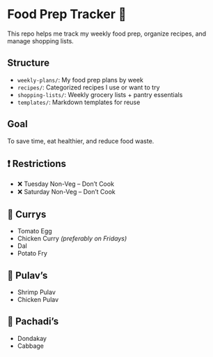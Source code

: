 # Food Prep Tracker 🥗

This repo helps me track my weekly food prep, organize recipes, and manage shopping lists.

## Structure
- `weekly-plans/`: My food prep plans by week
- `recipes/`: Categorized recipes I use or want to try
- `shopping-lists/`: Weekly grocery lists + pantry essentials
- `templates/`: Markdown templates for reuse

## Goal
To save time, eat healthier, and reduce food waste.

## ❗ Restrictions
- ❌ Tuesday Non-Veg – Don’t Cook
- ❌ Saturday Non-Veg – Don’t Cook

## 🍛 Currys
- Tomato Egg  
- Chicken Curry *(preferably on Fridays)*  
- Dal  
- Potato Fry

## 🍚 Pulav’s
- Shrimp Pulav  
- Chicken Pulav

## 🥣 Pachadi’s
- Dondakay  
- Cabbage

